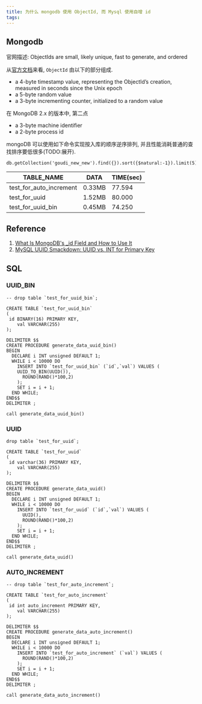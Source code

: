 ```yaml
---
title: 为什么 mongodb 使用 ObjectId, 而 Mysql 使用自增 id
tags:
---
```


## Mongodb

官网描述: ObjectIds are small, likely unique, fast to generate, and ordered

从[官方文档](https://docs.mongodb.com/manual/reference/method/ObjectId/)来看, `ObjectId` 由以下的部分组成.

- a 4-byte timestamp value, representing the ObjectId’s creation, measured in seconds since the Unix epoch
- a 5-byte random value
- a 3-byte incrementing counter, initialized to a random value

在 MongoDB 2.x 的版本中, 第二点

- a 3-byte machine identifier
- a 2-byte process id

mongoDB 可以使用如下命令实现按入库的顺序逆序排列, 并且性能消耗普通的查找排序要低很多(TODO:展开).

```shell
db.getCollection('goudi_new_new').find({}).sort({$natural:-1}).limit(5)
```

| TABLE_NAME              | DATA   | TIME(sec) |
| ----------------------- | ------ | --------- |
| test_for_auto_increment | 0.33MB | 77.594    |
| test_for_uuid           | 1.52MB | 80.000    |
| test_for_uuid_bin       | 0.45MB | 74.250    |

## Reference

1. [What Is MongoDB's \_id Field and How to Use It](https://orangematter.solarwinds.com/2019/12/22/what-is-mongodbs-id-field-and-how-to-use-it/)
2. [MySQL UUID Smackdown: UUID vs. INT for Primary Key](https://www.mysqltutorial.org/mysql-uuid/)

## SQL

### UUID_BIN

```mysql
-- drop table `test_for_uuid_bin`;

CREATE TABLE `test_for_uuid_bin`
(
 id BINARY(16) PRIMARY KEY,
    val VARCHAR(255)
);

DELIMITER $$
CREATE PROCEDURE generate_data_uuid_bin()
BEGIN
  DECLARE i INT unsigned DEFAULT 1;
  WHILE i < 10000 DO
    INSERT INTO `test_for_uuid_bin` (`id`,`val`) VALUES (
    UUID_TO_BIN(UUID()),
      ROUND(RAND()*100,2)
    );
    SET i = i + 1;
  END WHILE;
END$$
DELIMITER ;

call generate_data_uuid_bin()
```

### UUID

```mysql
drop table `test_for_uuid`;

CREATE TABLE `test_for_uuid`
(
 id varchar(36) PRIMARY KEY,
    val VARCHAR(255)
);

DELIMITER $$
CREATE PROCEDURE generate_data_uuid()
BEGIN
  DECLARE i INT unsigned DEFAULT 1;
  WHILE i < 10000 DO
    INSERT INTO `test_for_uuid` (`id`,`val`) VALUES (
      UUID(),
      ROUND(RAND()*100,2)
    );
    SET i = i + 1;
  END WHILE;
END$$
DELIMITER ;

call generate_data_uuid()
```

### AUTO_INCREMENT

```mysql
-- drop table `test_for_auto_increment`;

CREATE TABLE `test_for_auto_increment`
(
 id int auto_increment PRIMARY KEY,
    val VARCHAR(255)
);

DELIMITER $$
CREATE PROCEDURE generate_data_auto_increment()
BEGIN
  DECLARE i INT unsigned DEFAULT 1;
  WHILE i < 10000 DO
    INSERT INTO `test_for_auto_increment` (`val`) VALUES (
      ROUND(RAND()*100,2)
    );
    SET i = i + 1;
  END WHILE;
END$$
DELIMITER ;

call generate_data_auto_increment()
```
